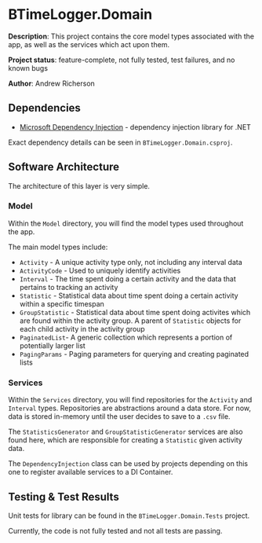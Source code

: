 ﻿# BTimeLogger.Domain

**Description**: This project contains the core model types associated with the app, as well as the services which act upon them.

**Project status**: feature-complete, not fully tested, test failures, and no known bugs

**Author**: Andrew Richerson

## Dependencies

-   [Microsoft Dependency Injection](https://www.nuget.org/packages/Microsoft.Extensions.DependencyInjection) - dependency injection library for .NET

Exact dependency details can be seen in `BTimeLogger.Domain.csproj`.

## Software Architecture

The architecture of this layer is very simple.

### Model

Within the `Model` directory, you will find the model types used throughout the app.

The main model types include:

-   `Activity` - A unique activity type only, not including any interval data
-   `ActivityCode` - Used to uniquely identify activities
-   `Interval` - The time spent doing a certain activity and the data that pertains to tracking an activity
-   `Statistic` - Statistical data about time spent doing a certain activity within a specific timespan
-   `GroupStatistic` - Statistical data about time spent doing activites which are found within the activity group. A parent of `Statistic` objects for each child activity in the activity group
-   `PaginatedList`- A generic collection which represents a portion of potentially larger list
-   `PagingParams` - Paging parameters for querying and creating paginated lists

### Services

Within the `Services` directory, you will find repositories for the `Activity` and `Interval` types. Repositories are abstractions around a data store. For now, data is stored in-memory until the user decides to save to a `.csv` file.

The `StatisticsGenerator` and `GroupStatisticGenerator` services are also found here, which are responsible for creating a `Statistic` given activity data.

The `DependencyInjection` class can be used by projects depending on this one to register available services to a DI Container.

## Testing & Test Results

Unit tests for library can be found in the `BTimeLogger.Domain.Tests` project.

Currently, the code is not fully tested and not all tests are passing.
